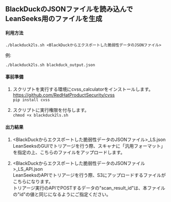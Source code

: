 ## BlackDuckのJSONファイルを読み込んでLeanSeeks用のファイルを生成

#### 利用方法

`./blackduck2ls.sh <BlackDuckからエクスポートした脆弱性データのJSONファイル>`

例:

`./blackduck2ls.sh blackduck_output.json`

#### 事前準備

1. スクリプトを実行する環境にcvss_calculatorをインストールします。</br>
https://github.com/RedHatProductSecurity/cvss </br>
   `pip install cvss`

3. スクリプトに実行権限を付与します。</br>
   `chmod +x blackduck2ls.sh`

#### 出力結果

1. <BlackDuckからエクスポートした脆弱性データのJSONファイル>_LS.json </br>
LeanSeeksのGUIでトリアージを行う際、スキャナに「汎用フォーマット」を指定の上、こちらのファイルをアップロードします。

2. <BlackDuckからエクスポートした脆弱性データのJSONファイル>_LS_API.json </br>
LeanSeeksのAPIでトリアージを行う際、S3にアップロードするファイルがこちらになります。 </br>
トリアージ実行のAPIでPOSTするデータの"scan_result_id"は、本ファイルの"id"の値と同じになるようにご指定ください。
